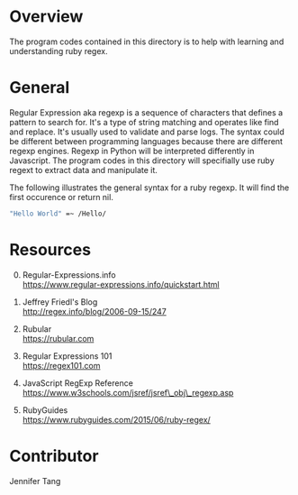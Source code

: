 # Overview #
The program codes contained in this directory is to help with learning and understanding ruby regex.  

# General #
Regular Expression aka regexp is a sequence of characters that defines a pattern to search for.  It's a type of string matching and operates like find and replace.  It's usually used to validate and parse logs.  The syntax could be different between programming languages because there are different regexp engines.  Regexp in Python will be interpreted differently in Javascript.  The program codes in this directory will specifially use ruby regext to extract data and manipulate it.  

The following illustrates the general syntax for a ruby regexp.  It will find the first occurence or return nil.  
```bash
"Hello World" =~ /Hello/
```

# Resources #
0. Regular-Expressions.info  
https://www.regular-expressions.info/quickstart.html  

1.  Jeffrey Friedl's Blog  
http://regex.info/blog/2006-09-15/247  

2. Rubular  
https://rubular.com  

3. Regular Expressions 101  
https://regex101.com  

4. JavaScript RegExp Reference  
https://www.w3schools.com/jsref/jsref\_obj\_regexp.asp  

5. RubyGuides  
https://www.rubyguides.com/2015/06/ruby-regex/  

# Contributor #
Jennifer Tang  
